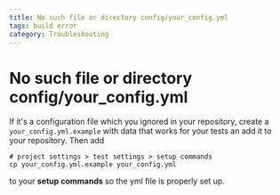 ```yaml
---
title: No such file or directory config/your_config.yml
tags: build error
category: Troubleshooting
---
```


# No such file or directory config/your_config.yml

If it's a configuration file which you ignored in your repository, create a ```your_config.yml.example``` with data that works for your tests an add it to your repository. Then add

~~~shell
# project settings > test settings > setup commands
cp your_config.yml.example your_config.yml
~~~

to your **setup commands** so the yml file is properly set up.

